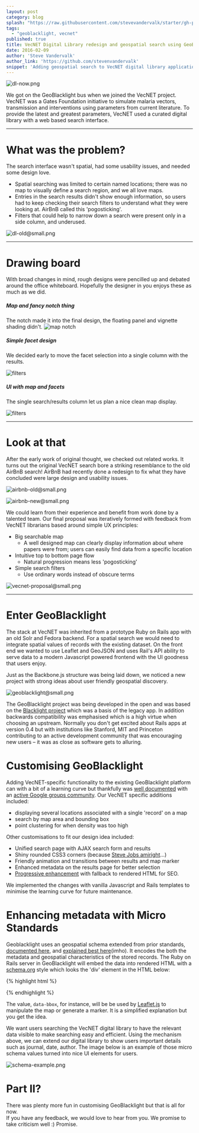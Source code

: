 ```yaml
---
layout: post
category: blog
splash: "https://raw.githubusercontent.com/stevevandervalk/starter/gh-pages/media/dl-new-map-fiddled%40splash%401600.png"
tags:
  - "geoblacklight, vecnet"
published: true
title: VecNET Digital Library redesign and geospatial search using GeoBlacklight
date: 2016-02-09
author: 'Steve Vandervalk'
author_link: 'https://github.com/stevenvandervalk'
snippet: 'Adding geospatial search to VecNET digital library application with GeoBlacklight.'
---
```

![dl-now.png](https://raw.githubusercontent.com/stevevandervalk/starter/gh-pages/media/dl-new-map-fiddled%40splash%401600.png)

We got on the GeoBlacklight bus when we joined the VecNET project.  VecNET was a Gates Foundation initiative to simulate malaria vectors, transmission and interventions using parameters from current literature.  To provide the latest and greatest parameters, VecNET used a curated digital library with a web based search interface.

---
# What was the problem?

The search interface wasn't spatial, had some usability issues, and needed some design love.

  - Spatial searching was limited to certain named locations; there was no map to visually define a search region, and we all love maps.
  - Entries in the search results didn't show enough information, so users had to keep checking their search filters to understand what they were looking at.  AirBnB called this 'pogosticking'.
  - Filters that could help to narrow down a search were present only in a side column, and underused.


![dl-old@small.png]({{site.baseurl}}/images/dl-old@small.png)

---
# Drawing board
With broad changes in mind, rough designs were pencilled up and debated around the office whiteboard.  Hopefully the designer in you enjoys these as much as we did.

##### Map and fancy notch thing

The notch made it into the final design, the floating panel and vignette shading didn't.
![map notch]({{site.baseurl}}/images/sketches/map-notch@small.png)

##### Simple facet design

We decided early to move the facet selection into a single column with the results.

![filters]({{site.baseurl}}/images/sketches/facets@small.png)

##### UI with map and facets

The single search/results column let us plan a nice clean map display.

![filters]({{site.baseurl}}/images/sketches/ui@small.png)

---
# Look at that
After the early work of original thought, we checked out related works. It turns out the original VecNET search bore a striking resemblance to the old AirBnB search!  AirBnB had recently done a redesign to fix what they have concluded were large design and usability issues.

![airbnb-old@small.png]({{site.baseurl}}/images/airbnb-old@small.png)

![airbnb-new@small.png]({{site.baseurl}}/images/airbnb-new@small.png)

We could learn from their experience and benefit from work done by a talented team.
Our final proposal was iteratively formed with feedback from VecNET librarians based around simple UX principles:

 - Big searchable map
    - A well designed map can clearly display information about where papers were from; users can easily find data from a specific location
 - Intuitive top to bottom page flow
    - Natural progression means less 'pogosticking'
 - Simple search filters
    - Use ordinary words instead of obscure terms



![vecnet-proposal@small.png]({{site.baseurl}}/images/vecnet-proposal@small.png)

---

# Enter GeoBlacklight
The stack at VecNET was inherited from a prototype Ruby on Rails app with an old Solr and Fedora backend.  For a spatial search we would need to integrate spatial values of records with the existing dataset.  On the front end we wanted to use Leaflet and GeoJSON and uses Rail's API ability to serve data to a modern Javascript powered frontend with the UI goodness that users enjoy.

Just as the Backbone.js structure was being laid down, we noticed a new project with strong ideas about user friendly geospatial discovery.

![geoblacklight@small.png]({{site.baseurl}}/images/geoblacklight@small.png)

The GeoBlacklight project was being developed in the open and was based on the [Blacklight project](http://projectblacklight.org/) which was a basis of the legacy app.  In addition backwards compatibility was emphasised which is a high virtue when choosing an upstream.
Normally you don't get excited about Rails apps at version 0.4 but with institutions like Stanford, MIT and Princeton contributing to an active development community that was encouraging new users – it was as close as software gets to alluring.


# Customising GeoBlacklight
Adding VecNET-specific functionality to the existing GeoBlacklight platform can with a bit of a learning curve but thankfully was [well documented](http://geoblacklight.org/tutorials.html) with an [active Google groups community](https://groups.google.com/forum/#!forum/geoblacklight-working-group).
Our VecNET specific additions included:

  - displaying several locations associated with a single 'record' on a map
  - search by map area and bounding box
  - point clustering for when density was too high

Other customisations to fit our design idea included:

  - Unified search page with AJAX search form and results
  - Shiny rounded CSS3 corners (because [Steve Jobs amiright](http://www.folklore.org/StoryView.py?story=Round_Rects_Are_Everywhere.txt)...)
  - Friendly animation and transitions between results and map marker
  - Enhanced metadata on the results page for better selection
  - [Progressive enhancement](https://en.wikipedia.org/wiki/Progressive_enhancement) with fallback to rendered HTML for SEO.

We implemented the changes with vanilla Javascript and Rails templates to minimise the learning curve for future maintenance.


# Enhancing metadata with Micro Standards

Geoblacklight uses an geospatial schema extended from prior standards, [documented here](https://github.com/geoblacklight/geoblacklight-schema), and [explained best here](http://journal.code4lib.org/articles/9710)(imho).  It encodes the both the metadata and geospatial characteristics of the stored records.  The Ruby on Rails server in GeoBlacklight will embed the data into rendered HTML with a [schema.org](http://schema.org/) style which looks the 'div' element in the HTML below:

{% highlight html %}
<div class="document " itemscope="" itemtype="http://schema.org/Dataset">
<div class="documentHeader row" data-layer-id="urn:arrowsmith.mit.edu:MIT.000932529" data-bbox="-83.5 41.5 -79.0 43.0">
{% endhighlight %}

The value, `data-bbox`, for instance, will be be used by [Leaflet.js](http://leafletjs.com/) to manipulate the map or generate a marker.  It is a simplified explanation but you get the idea.

We want users searching the VecNET digital library to have the relevant data visible to make searching easy and efficient. Using the mechanism above, we can extend our digital library to show users important details such as journal, date, author.  The image below is an example of those micro schema values turned into nice UI elements for users.

![schema-example.png]({{site.baseurl}}/images/schema-example.png)


# Part II?

There was plenty more fun in customising GeoBlacklight but that is all for now.  
If you have any feedback, we would love to hear from you. We promise to take criticism well :) Promise.

